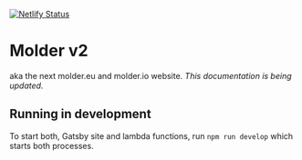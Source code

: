 [![Netlify Status](https://api.netlify.com/api/v1/badges/82f7a776-c7ae-4f72-947a-dff52411330e/deploy-status)](https://app.netlify.com/sites/molder2/deploys)
# Molder v2

aka the next molder.eu and molder.io website. _This documentation is being updated._

## Running in development
To start both, Gatsby site and lambda functions, run `npm run develop` which starts both processes.
